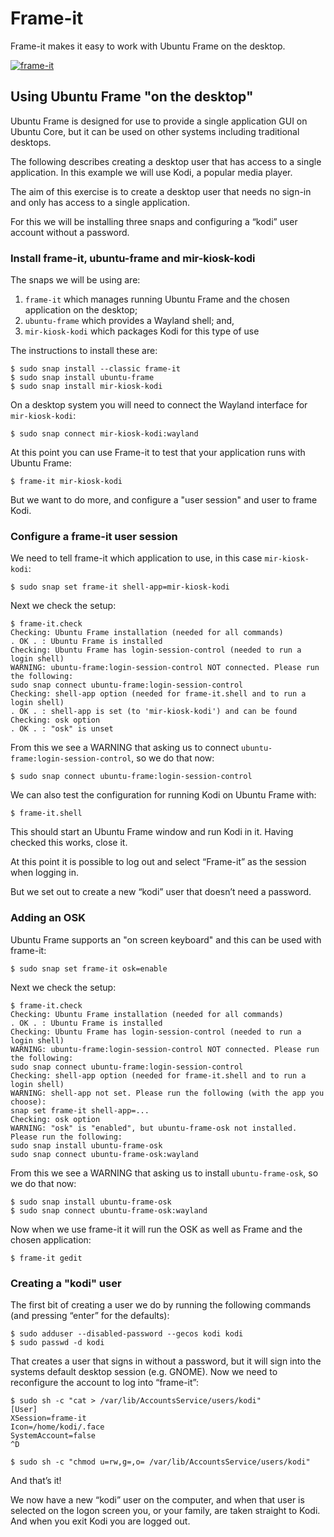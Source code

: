 # Frame-it

Frame-it makes it easy to work with Ubuntu Frame on the desktop.

[![frame-it](https://snapcraft.io/frame-it/badge.svg)](https://snapcraft.io/frame-it)

## Using Ubuntu Frame "on the desktop"

Ubuntu Frame is designed for use to provide a single application GUI on Ubuntu Core, but it can be used on other systems including traditional desktops.

The following describes creating a desktop user that has access to a single application. In this example we will use Kodi, a popular media player.

The aim of this exercise is to create a desktop user that needs no sign-in and only has access to a single application.

For this we will be installing three snaps and configuring a “kodi” user account without a password.

### Install frame-it, ubuntu-frame and mir-kiosk-kodi

The snaps we will be using are:

1. `frame-it` which manages running Ubuntu Frame and the chosen application on the desktop;
1. `ubuntu-frame` which provides a Wayland shell; and,
1. `mir-kiosk-kodi` which packages Kodi for this type of use

The instructions to install these are:

    $ sudo snap install --classic frame-it
    $ sudo snap install ubuntu-frame
    $ sudo snap install mir-kiosk-kodi

On a desktop system you will need to connect the Wayland interface for `mir-kiosk-kodi`:

    $ sudo snap connect mir-kiosk-kodi:wayland

At this point you can use Frame-it to test that your application runs with Ubuntu Frame:

    $ frame-it mir-kiosk-kodi

But we want to do more, and configure a "user session" and user to frame Kodi.

### Configure a frame-it user session

We need to tell frame-it which application to use, in this case `mir-kiosk-kodi`:

    $ sudo snap set frame-it shell-app=mir-kiosk-kodi

Next we check the setup:

    $ frame-it.check
    Checking: Ubuntu Frame installation (needed for all commands)
    . OK . : Ubuntu Frame is installed
    Checking: Ubuntu Frame has login-session-control (needed to run a login shell)
    WARNING: ubuntu-frame:login-session-control NOT connected. Please run the following:
    sudo snap connect ubuntu-frame:login-session-control
    Checking: shell-app option (needed for frame-it.shell and to run a login shell)
    . OK . : shell-app is set (to 'mir-kiosk-kodi') and can be found
    Checking: osk option
    . OK . : "osk" is unset

From this we see a WARNING that asking us to connect `ubuntu-frame:login-session-control`, so we do that now:

    $ sudo snap connect ubuntu-frame:login-session-control

We can also test the configuration for running Kodi on Ubuntu Frame with:

    $ frame-it.shell

This should start an Ubuntu Frame window and run Kodi in it. Having checked this works, close it.

At this point it is possible to log out and select “Frame-it” as the session when logging in.

But we set out to create a new “kodi” user that doesn’t need a password.

### Adding an OSK

Ubuntu Frame supports an "on screen keyboard" and this can be used with frame-it:

    $ sudo snap set frame-it osk=enable

Next we check the setup:

    $ frame-it.check
    Checking: Ubuntu Frame installation (needed for all commands)
    . OK . : Ubuntu Frame is installed
    Checking: Ubuntu Frame has login-session-control (needed to run a login shell)
    WARNING: ubuntu-frame:login-session-control NOT connected. Please run the following:
    sudo snap connect ubuntu-frame:login-session-control
    Checking: shell-app option (needed for frame-it.shell and to run a login shell)
    WARNING: shell-app not set. Please run the following (with the app you choose):
    snap set frame-it shell-app=...
    Checking: osk option
    WARNING: "osk" is "enabled", but ubuntu-frame-osk not installed. Please run the following:
    sudo snap install ubuntu-frame-osk
    sudo snap connect ubuntu-frame-osk:wayland

From this we see a WARNING that asking us to install `ubuntu-frame-osk`, so we do that now:

    $ sudo snap install ubuntu-frame-osk
    $ sudo snap connect ubuntu-frame-osk:wayland

Now when we use frame-it it will run the OSK as well as Frame and the chosen application:

    $ frame-it gedit

### Creating a "kodi" user

The first bit of creating a user we do by running the following commands (and pressing “enter” for the defaults):

    $ sudo adduser --disabled-password --gecos kodi kodi
    $ sudo passwd -d kodi

That creates a user that signs in without a password, but it will sign into the systems default desktop session (e.g. GNOME). Now we need to reconfigure the account to log into “frame-it”:

    $ sudo sh -c "cat > /var/lib/AccountsService/users/kodi"
    [User]
    XSession=frame-it
    Icon=/home/kodi/.face
    SystemAccount=false
    ^D

    $ sudo sh -c "chmod u=rw,g=,o= /var/lib/AccountsService/users/kodi"

And that’s it!

We now have a new “kodi” user on the computer, and when that user is selected on the logon screen you, or your family, are taken straight to Kodi. And when you exit Kodi you are logged out.
